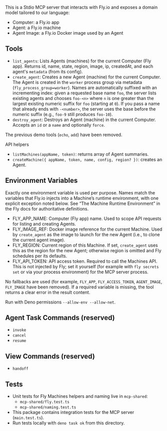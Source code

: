 This is a Stdio MCP server that interacts with Fly.io and exposes a domain model
tailored to our language:

- Computer: a Fly.io app
- Agent: a Fly.io machine
- Agent Image: a Fly.io Docker image used by an Agent

## Tools

- `list_agents`: Lists Agents (machines) for the current Computer (Fly app).
  Returns id, name, state, region, image, ip, createdAt, and each agent's
  `metadata` (from its config).
- `create_agent`: Creates a new Agent (machine) for the current Computer. The
  Agent is created in the `worker` process group via metadata
  (`fly_process_group=worker`). Names are automatically suffixed with an
  incrementing index: given a requested base name `foo`, the server lists
  existing agents and chooses `foo-<n>` where `n` is one greater than the
  largest existing numeric suffix for `foo` (starting at `0`). If you pass a
  name that already ends with `-<number>`, the server uses the base before the
  numeric suffix (e.g., `foo-9` still produces `foo-10`).
- `destroy_agent`: Destroys an Agent (machine) in the current Computer. Accepts
  an `id` or a `name` and optionally `force`.

The previous demo tools (`echo`, `add`) have been removed.

API helpers

- `listMachines(appName, token)`: returns array of Agent summaries.
- `createMachine({ appName, token, name, config, region? })`: creates an Agent.

## Environment Variables

Exactly one environment variable is used per purpose. Names match the variables
that Fly.io injects into a Machine’s runtime environment, with one explicit
exception noted below. See “The Machine Runtime Environment” in the Fly docs for
authoritative definitions.

- FLY_APP_NAME: Computer (Fly app) name. Used to scope API requests for listing
  and creating Agents.
- FLY_IMAGE_REF: Docker image reference for the current Machine. Used by
  `create_agent` as the image to launch for the new Agent (i.e., to clone the
  current agent image).
- FLY_REGION: Current region of this Machine. If set, `create_agent` uses this
  as the region for the new Agent; otherwise region is omitted and Fly schedules
  per its defaults.
- FLY_API_TOKEN: API access token. Required to call the Machines API. This is
  not injected by Fly; set it yourself (for example with `fly secrets set` or
  via your process environment) for the MCP server process.

No fallbacks are used (for example, `FLY_APP`, `FLY_ACCESS_TOKEN`,
`AGENT_IMAGE`, `FLY_IMAGE` have been removed). If a required variable is
missing, the tool returns a clear error in the result content.

Run with Deno permissions `--allow-env --allow-net`.

## Agent Task Commands (reserved)

- `invoke`
- `cancel`
- `resume`

## View Commands (reserved)

- `handoff`

## Tests

- Unit tests for Fly Machines helpers and naming live in `mcp-shared`:
  - `mcp-shared/fly.test.ts`
  - `mcp-shared/naming.test.ts`
- This package contains integration tests for the MCP server (`main.test.ts`).
- Run tests locally with `deno task ok` from this directory.
